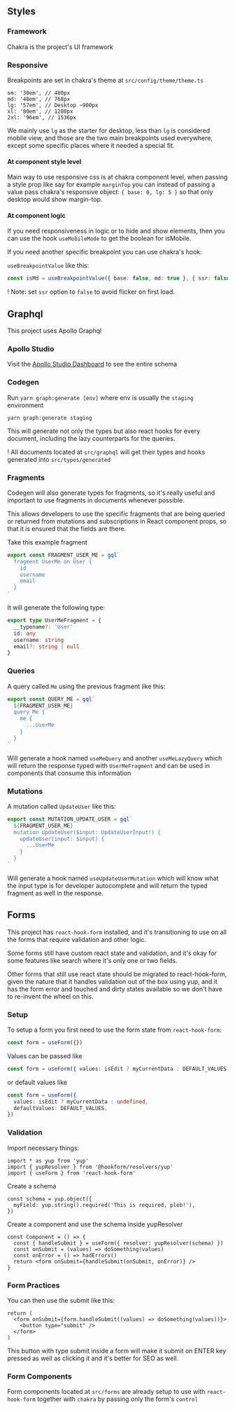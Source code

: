 ## Styles

### Framework

Chakra is the project's UI framework

### Responsive

Breakpoints are set in chakra's theme at `src/config/theme/theme.ts`

```
sm: '30em', // 480px
md: '48em', // 768px
lg: '57em', // Desktop ~900px
xl: '80em', // 1280px
2xl: '96em', // 1536px
```

We mainly use `lg` as the starter for desktop, less than `lg` is considered mobile view, and those are the two main breakpoints used everywhere, except some specific places where it needed a special fit.

#### At component style level

Main way to use responsive css is at chakra component level, when passing a style prop like say for example `marginTop` you can instead of passing a value pass chakra's responsive object: `{ base: 0, lg: 5 }` so that only desktop would show margin-top.

#### At component logic

If you need responsiveness in logic or to hide and show elements, then you can use the hook
`useMobileMode` to get the boolean for isMobile.

If you need another specific breakpoint you can use chakra's hook:

`useBreakpointValue` like this:

```ts
const isMd = useBreakpointValue({ base: false, md: true }, { ssr: false })
```

! Note: set `ssr` option to `false` to avoid flicker on first load.

## Graphql

This project uses Apollo Graphql

### Apollo Studio

Visit the [Apollo Studio Dashboard](https://studio.apollographql.com/graph/geyser-graph/variant/staging/explorer) to see the entire schema

### Codegen

Run `yarn graph:generate [env]` where env is usually the `staging` environment

`yarn graph:generate staging`

This will generate not only the types but also react hooks for every document, including the lazy counterparts for the queries.

! All documents located at `src/graphql` will get their types and hooks generated into `src/types/generated`

### Fragments

Codegen will also generate types for fragments, so it's really useful and important to use fragments in documents whenever possible.

This allows developers to use the specific fragments that are being queried or returned from mutations and subscriptions in React component props, so that it is ensured that the fields are there.

Take this example fragment

```ts
export const FRAGMENT_USER_ME = gql`
  fragment UserMe on User {
    id
    username
    email
  }
`
```

It will generate the following type:

```ts
export type UserMeFragment = {
  __typename?: 'User'
  id: any
  username: string
  email?: string | null
}
```

### Queries

A query called `Me` using the previous fragment like this:

```ts
export const QUERY_ME = gql`
  ${FRAGMENT_USER_ME}
  query Me {
    me {
      ...UserMe
    }
  }
`
```

Will generate a hook named `useMeQuery` and another `useMeLazyQuery` which will return the response typed with `UserMeFragment` and can be used in components that consume this information

### Mutations

A mutation called `UpdateUser` like this:

```ts
export const MUTATION_UPDATE_USER = gql`
  ${FRAGMENT_USER_ME}
  mutation UpdateUser($input: UpdateUserInput!) {
    updateUser(input: $input) {
      ...UserMe
    }
  }
`
```

Will generate a hook named `useUpdateUserMutation` which will know what the input type is for developer autocomplete and will return the typed fragment as well in the response.

## Forms

This project has `react-hook-form` installed, and it's transitioning to use on all the forms that require validation and other logic.

Some forms still have custom react state and validation, and it's okay for some features like search where it's only one or two fields.

Other forms that still use react state should be migrated to react-hook-form, given the nature that it handles validation out of the box using yup, and it has the form error and touched and dirty states available so we don't have to re-invent the wheel on this.

### Setup

To setup a form you first need to use the form state from `react-hook-form`:

```ts
const form = useForm({})
```

Values can be passed like

```ts
const form = useForm({ values: isEdit ? myCurrentData : DEFAULT_VALUES })
```

or default values like

```ts
const form = useForm({
  values: isEdit ? myCurrentData : undefined,
  defaultValues: DEFAULT_VALUES,
})
```

### Validation

Import necessary things:

```tsx
import * as yup from 'yup'
import { yupResolver } from '@hookform/resolvers/yup'
import { useForm } from 'react-hook-form'
```

Create a schema

```tsx
const schema = yup.object({
  myField: yup.string().required('This is required, pleb!'),
})
```

Create a component and use the schema inside yupResolver

```tsx
const Component = () => {
  const { handleSubmit } = useForm({ resolver: yupResolver(schema) })
  const onSubmit = (values) => doSomething(values)
  const onError = () => hadErrors()
  return <form onSubmit={handleSubmit(onSubmit, onError)} />
}
```

### Form Practices

You can then use the submit like this:

```tsx
return (
  <form onSubmit={form.handleSubmit((values) => doSomething(values))}>
    <button type="submit" />
  </form>
)
```

This button with type submit inside a form will make it submit on ENTER key pressed as well as clicking it and it's better for SEO as well.

### Form Components

Form components located at `src/forms` are already setup to use with `react-hook-form` together with `chakra` by passing only the form's `control`
